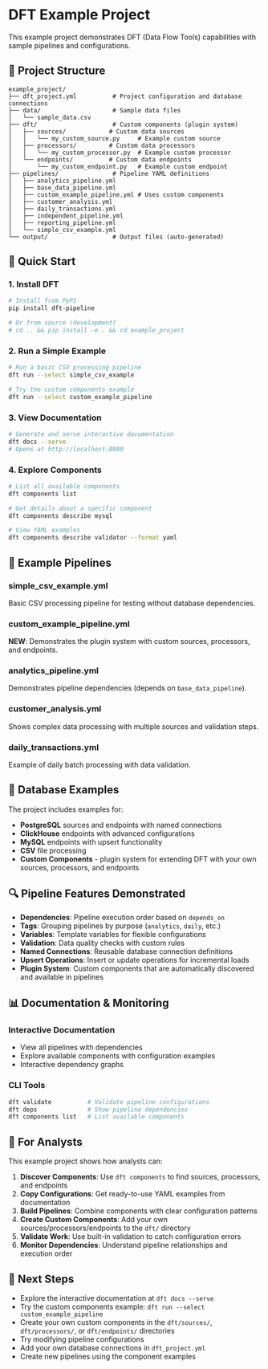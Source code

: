 # DFT Example Project

This example project demonstrates DFT (Data Flow Tools) capabilities with sample pipelines and configurations.

## 📁 Project Structure

```
example_project/
├── dft_project.yml          # Project configuration and database connections
├── data/                    # Sample data files
│   └── sample_data.csv
├── dft/                     # Custom components (plugin system)
│   ├── sources/            # Custom data sources
│   │   └── my_custom_source.py     # Example custom source
│   ├── processors/         # Custom data processors
│   │   └── my_custom_processor.py  # Example custom processor
│   └── endpoints/          # Custom data endpoints
│       └── my_custom_endpoint.py   # Example custom endpoint
├── pipelines/               # Pipeline YAML definitions
│   ├── analytics_pipeline.yml
│   ├── base_data_pipeline.yml
│   ├── custom_example_pipeline.yml # Uses custom components
│   ├── customer_analysis.yml
│   ├── daily_transactions.yml
│   ├── independent_pipeline.yml
│   ├── reporting_pipeline.yml
│   └── simple_csv_example.yml
└── output/                  # Output files (auto-generated)
```

## 🚀 Quick Start

### 1. Install DFT

```bash
# Install from PyPI
pip install dft-pipeline

# Or from source (development)
# cd .. && pip install -e . && cd example_project
```

### 2. Run a Simple Example

```bash
# Run a basic CSV processing pipeline
dft run --select simple_csv_example

# Try the custom components example
dft run --select custom_example_pipeline
```

### 3. View Documentation

```bash
# Generate and serve interactive documentation
dft docs --serve
# Opens at http://localhost:8080
```

### 4. Explore Components

```bash
# List all available components
dft components list

# Get details about a specific component
dft components describe mysql

# View YAML examples
dft components describe validator --format yaml
```

## 🔧 Example Pipelines

### simple_csv_example.yml
Basic CSV processing pipeline for testing without database dependencies.

### custom_example_pipeline.yml
**NEW**: Demonstrates the plugin system with custom sources, processors, and endpoints.

### analytics_pipeline.yml
Demonstrates pipeline dependencies (depends on `base_data_pipeline`).

### customer_analysis.yml
Shows complex data processing with multiple sources and validation steps.

### daily_transactions.yml
Example of daily batch processing with data validation.

## 💾 Database Examples

The project includes examples for:
- **PostgreSQL** sources and endpoints with named connections
- **ClickHouse** endpoints with advanced configurations
- **MySQL** endpoints with upsert functionality
- **CSV** file processing
- **Custom Components** - plugin system for extending DFT with your own sources, processors, and endpoints

## 🔍 Pipeline Features Demonstrated

- **Dependencies**: Pipeline execution order based on `depends_on`
- **Tags**: Grouping pipelines by purpose (`analytics`, `daily`, etc.)
- **Variables**: Template variables for flexible configurations
- **Validation**: Data quality checks with custom rules
- **Named Connections**: Reusable database connection definitions
- **Upsert Operations**: Insert or update operations for incremental loads
- **Plugin System**: Custom components that are automatically discovered and available in pipelines

## 📊 Documentation & Monitoring

### Interactive Documentation
- View all pipelines with dependencies
- Explore available components with configuration examples
- Interactive dependency graphs

### CLI Tools
```bash
dft validate          # Validate pipeline configurations
dft deps              # Show pipeline dependencies
dft components list   # List available components
```

## 🎯 For Analysts

This example project shows how analysts can:

1. **Discover Components**: Use `dft components` to find sources, processors, and endpoints
2. **Copy Configurations**: Get ready-to-use YAML examples from documentation
3. **Build Pipelines**: Combine components with clear configuration patterns
4. **Create Custom Components**: Add your own sources/processors/endpoints to the `dft/` directory
5. **Validate Work**: Use built-in validation to catch configuration errors
6. **Monitor Dependencies**: Understand pipeline relationships and execution order

## 🔗 Next Steps

- Explore the interactive documentation at `dft docs --serve`
- Try the custom components example: `dft run --select custom_example_pipeline`
- Create your own custom components in the `dft/sources/`, `dft/processors/`, or `dft/endpoints/` directories
- Try modifying pipeline configurations
- Add your own database connections in `dft_project.yml`
- Create new pipelines using the component examples